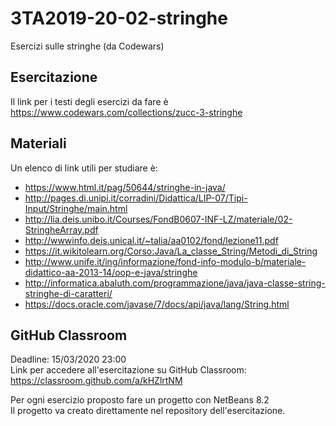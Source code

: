 # 3TA2019-20-02-stringhe
Esercizi sulle stringhe (da Codewars)

## Esercitazione
Il link per i testi degli esercizi da fare è  
https://www.codewars.com/collections/zucc-3-stringhe

## Materiali
Un elenco di link utili per studiare è:
- https://www.html.it/pag/50644/stringhe-in-java/
- http://pages.di.unipi.it/corradini/Didattica/LIP-07/Tipi-Input/Stringhe/main.html
- http://lia.deis.unibo.it/Courses/FondB0607-INF-LZ/materiale/02-StringheArray.pdf
- http://wwwinfo.deis.unical.it/~talia/aa0102/fond/lezione11.pdf
- https://it.wikitolearn.org/Corso:Java/La_classe_String/Metodi_di_String
- http://www.unife.it/ing/informazione/fond-info-modulo-b/materiale-didattico-aa-2013-14/oop-e-java/stringhe
- http://informatica.abaluth.com/programmazione/java/java-classe-string-stringhe-di-caratteri/
- https://docs.oracle.com/javase/7/docs/api/java/lang/String.html

## GitHub Classroom  
Deadline: 15/03/2020 23:00  
Link per accedere all'esercitazione su GitHub Classroom:  
https://classroom.github.com/a/kHZlrtNM

Per ogni esercizio proposto fare un progetto con NetBeans 8.2  
Il progetto va creato direttamente nel repository dell'esercitazione.  
